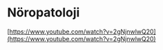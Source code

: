 # Nöropatoloji

[https://www.youtube.com/watch?v=2gNjnwlwQ20](https://www.youtube.com/watch?v=2gNjnwlwQ20)

